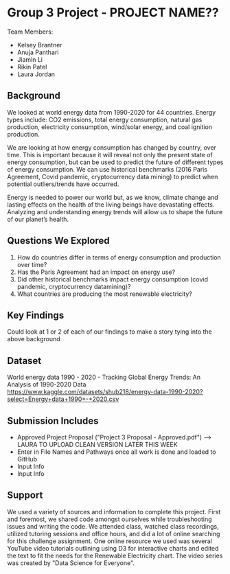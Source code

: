 # Group 3 Project - PROJECT NAME??
Team Members: 
* Kelsey Brantner
* Anuja Panthari
* Jiamin Li
* Rikin Patel
* Laura Jordan

## Background
We looked at world energy data from 1990-2020 for 44 countries. Energy types include: CO2 emissions, total energy consumption, natural gas production, electricity consumption, wind/solar energy, and coal ignition production. 

We are looking at how energy consumption has changed by country, over time. This is important because it will reveal not only the present state of energy consumption, but can be used to predict the future of different types of energy consumption. We can use historical benchmarks (2016 Paris Agreement, Covid pandemic, cryptocurrency data mining) to predict when potential outliers/trends have occurred. 

Energy is needed to power our world but, as we know, climate change and lasting effects on the health of the living beings have devastating effects. Analyzing and understanding energy trends will allow us to shape the future of our planet’s health. 

## Questions We Explored
1. How do countries differ in terms of energy consumption and production over time? 
2. Has the Paris Agreement had an impact on energy use?
3. Did other historical benchmarks impact energy consumption (covid pandemic, cryptocurrency datamining)?
4. What countries are producing the most renewable electricity?

## Key Findings
Could look at 1 or 2 of each of our findings to make a story tying into the above background

## Dataset
World energy data 1990 - 2020 - Tracking Global Energy Trends: An Analysis of 1990-2020 Data
https://www.kaggle.com/datasets/shub218/energy-data-1990-2020?select=Energy+data+1990+-+2020.csv

## Submission Includes
* Approved Project Proposal ("Project 3 Proposal - Approved.pdf") --> LAURA TO UPLOAD CLEAN VERSION LATER THIS WEEK 
* Enter in File Names and Pathways once all work is done and loaded to GitHub
* Input Info
* Input Info


## Support
We used a variety of sources and information to complete this project. First and foremost, we shared code amongst ourselves while troubleshooting issues and writing the code. We attended class, watched class recordings, utilized tutoring sessions and office hours, and did a lot of online searching for this challenge assignment. One online resource we used was several YouTube video tutorials outlining using D3 for interactive charts and edited the text to fit the needs for the Renewable Electricity chart. The video series was created by "Data Science for Everyone".


